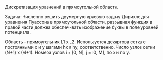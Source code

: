 Дискретизация уравнений в прямоугольной области.

Задача: Численно решить двумерную краевую задачу Дирихле для уравнения Пуассона в прямоугольной области, разрывная функция в правой части должна обеспечивать изображение буквы в поле уровней потенциала. 

Область – прямоугольник L1 x L2. Используется декартова сетка с постоянными x и y шагами hx и hy, соответственно. Число узлов сетки (N+1) x (M+1). Номера узлов i = [0, N], j = [0, M], по x и по y.

